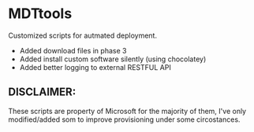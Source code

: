 # MDTtools
Customized scripts for autmated deployment.
- Added download files in phase 3
- Added install custom software silently (using chocolatey)
- Added better logging to external RESTFUL API


## DISCLAIMER:
These scripts are property of Microsoft for the majority of them, I've only modified/added som to improve provisioning under some circostances.
